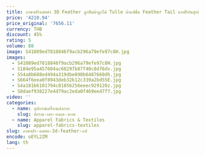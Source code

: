 ```yaml
---
title: ภาษาฝรั่งเศสคํา 3D Feather ลูกปัดผ้าลูกไม้ Tulle ผ้าแฟชั่น Feather Tail แอฟริกันสุทธิลูกไม้ผ้าเลื่อมสําหรับงานแต่งงานชุด XC
price: '4210.94'
price_original: '7656.11'
currency: THB
discount: 45%
rating: 5
volume: 88
image: S41089ed7818846f9acb296a79efe97c8H.jpg
images:
  - S41089ed7818846f9acb296a79efe97c8H.jpg
  - S184e95a457604ac68297b87f40c8d76dv.jpg
  - S54a8b688ed494a319dbe890b6487660dh.jpg
  - S664f6eea0f8943deb32b12c339a2bd55E.jpg
  - S4a181b6101794c81856256eeec929120z.jpg
  - S8daef938227e4d79ac2eda0f469eed7f7.jpg
video: ''
categories:
  - name: อุปกรณ์เครื่องแต่งกาย
    slug: ปกรณ-เคร-องแต-งกาย
  - name: Apparel Fabrics & Textiles
    slug: apparel-fabrics-textiles
slug: ภาษาฝร-งเศสค-3d-feather-กป
encode: oEYL2ZM
lang: th
---
```

  